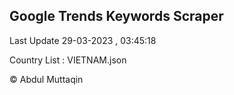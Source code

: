 

## Google Trends Keywords Scraper 
 
Last Update 29-03-2023 , 03:45:18

Country List :
VIETNAM.json



© Abdul Muttaqin 
